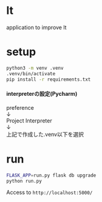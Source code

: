 # lt
application to improve lt

# setup
```bash
python3 -m venv .venv
.venv/bin/activate
pip install -r requirements.txt
```

#### interpreterの設定(Pycharm)
preference  
↓  
Project Interpreter  
↓  
上記で作成した.venv以下を選択

# run
```bash
FLASK_APP=run.py flask db upgrade
python run.py
```
Access to `http://localhost:5000/`
